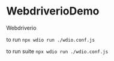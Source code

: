 # WebdriverioDemo
Webdriverio


to run
`npx wdio run ./wdio.conf.js` 

to run suite
`npx wdio run ./wdio.conf.js`

